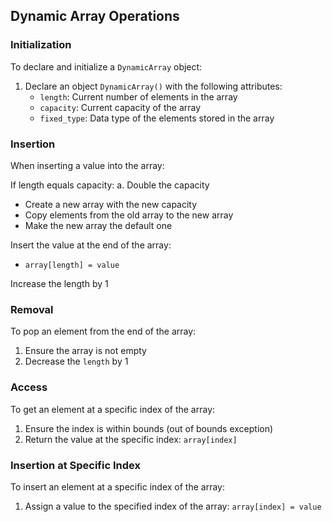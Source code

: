 ## Dynamic Array Operations

### Initialization

To declare and initialize a `DynamicArray` object:

1. Declare an object `DynamicArray()` with the following attributes:
   - `length`: Current number of elements in the array
   - `capacity`: Current capacity of the array
   - `fixed_type`: Data type of the elements stored in the array

### Insertion

When inserting a value into the array:

If length equals capacity:
a. Double the capacity
   - Create a new array with the new capacity
   - Copy elements from the old array to the new array
   - Make the new array the default one

Insert the value at the end of the array:
- `array[length] = value`

Increase the length by 1

### Removal

To pop an element from the end of the array:

1. Ensure the array is not empty
2. Decrease the `length` by 1

### Access

To get an element at a specific index of the array:

1. Ensure the index is within bounds (out of bounds exception)
2. Return the value at the specific index: `array[index]`

### Insertion at Specific Index

To insert an element at a specific index of the array:

1. Assign a value to the specified index of the array: `array[index] = value`
